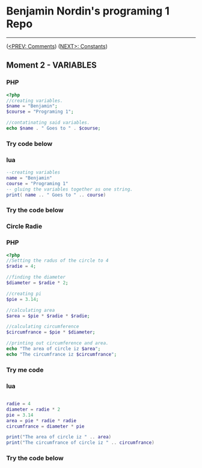 #  Benjamin Nordin's programing 1 Repo #

***
([<PREV: Comments](../comments/code.md)) ([NEXT\>: Constants](../constants/code.md))

##  Moment 2 - VARIABLES ##

### PHP ###

``` php
<?php
//creating variables.
$name = "Benjamin";
$course = "Programing 1";

//contatinating said variables.
echo $name . " Goes to " . $course;
```
### Try code below ###

<script src="//repl.it/embed/Kuv6/1.js"></script>

### lua ###
``` lua
--creating variables
name = "Benjamin"
course = "Programing 1"
-- gluing the variables together as one string.
print( name .. " Goes to " .. course)
```

### Try the code below ###

<script src="//repl.it/embed/KuvN/2.js"></script>

### Circle Radie ###

### PHP ###

``` php
<?php
//Setting the radus of the circle to 4
$radie = 4;

//finding the diameter
$diameter = $radie * 2;

//creating pi
$pie = 3.14;

//calculating area
$area = $pie * $radie * $radie;

//calculating circumference
$circumfrance = $pie * $diameter;

//printing out circumference and area.
echo "The area of circle iz $area";
echo "The circumfrance iz $circumfrance";

```

### Try me code ###

<script src="//repl.it/embed/Kuv6/2.js"></script>

### lua ###

```lua

radie = 4
diameter = radie * 2
pie = 3.14
area = pie * radie * radie
circumfrance = diameter * pie

print("The area of circle iz " .. area)
print("The circumfrance of circle iz " .. circumfrance)
```
### Try the code below ###

<script src="//repl.it/embed/KuvN/3.js"></script>
